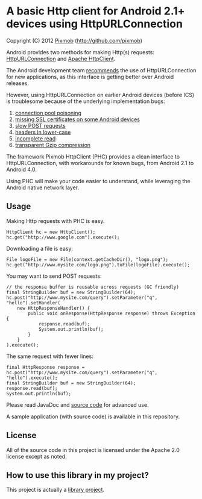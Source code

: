 A basic Http client for Android 2.1+ devices using HttpURLConnection 
====================================================================
Copyright (C) 2012 [Pixmob](https://plus.google.com/108697477633201807305/) (http://github.com/pixmob)

Android provides two methods for making Http(s) requests:
[HttpURLConnection](http://developer.android.com/reference/java/net/HttpURLConnection.html) and [Apache HttpClient](http://developer.android.com/reference/org/apache/http/impl/client/DefaultHttpClient.html).

The Android development team [recommends](http://android-developers.blogspot.com/2011/09/androids-http-clients.html) the use of HttpURLConnection for new applications, as this interface is getting better over Android releases.

However, using HttpURLConnection on earlier Android devices (before ICS) is troublesome because of the underlying implementation bugs:

 1. [connection pool poisoning](http://stackoverflow.com/a/4261005/422906)
 2. [missing SSL certificates on some Android devices](http://stackoverflow.com/a/3998257/422906)
 3. [slow POST requests](http://code.google.com/p/android/issues/detail?id=13117)
 4. [headers in lower-case](http://code.google.com/p/android/issues/detail?id=6684)
 5. [incomplete read](http://docs.oracle.com/javase/6/docs/technotes/guides/net/http-keepalive.html)
 6. [transparent Gzip compression](http://code.google.com/p/android/issues/detail?id=16227)

The framework Pixmob HttpClient (PHC) provides a clean interface to HttpURLConnection, with
workarounds for known bugs, from Android 2.1 to Android 4.0.

Using PHC will make your code easier to understand, while leveraging the Android native network layer.

Usage
-----

Making Http requests with PHC is easy.

    HttpClient hc = new HttpClient();
    hc.get("http://www.google.com").execute();

Downloading a file is easy:

    File logoFile = new File(context.getCacheDir(), "logo.png");
    hc.get("http://www.mysite.com/logo.png").toFile(logoFile).execute();

You may want to send POST requests:

    // the response buffer is reusable across requests (GC friendly)
    final StringBuilder buf = new StringBuilder(64);
    hc.post("http://www.mysite.com/query").setParameter("q", "hello").setHandler(
        new HttpResponseHandler() {
            public void onResponse(HttpResponse response) throws Exception {
                response.read(buf);
                System.out.println(buf);
            }
        }
    ).execute();

The same request with fewer lines:

    final HttpResponse response = hc.post("http://www.mysite.com/query").setParameter("q", "hello").execute();
    final StringBuilder buf = new StringBuilder(64);
    response.read(buf);
    System.out.println(buf);

Please read JavaDoc and [source code](http://github.com/pixmob/httpclient/tree/master/src/org/pixmob/httpclient) for advanced use.

A sample application (with source code) is available in this repository.

License
-------

All of the source code in this project is licensed under the Apache 2.0 license except as noted.

How to use this library in my project?
--------------------------------------

This project is actually a [library project](http://developer.android.com/guide/developing/projects/projects-cmdline.html#ReferencingLibraryProject).

